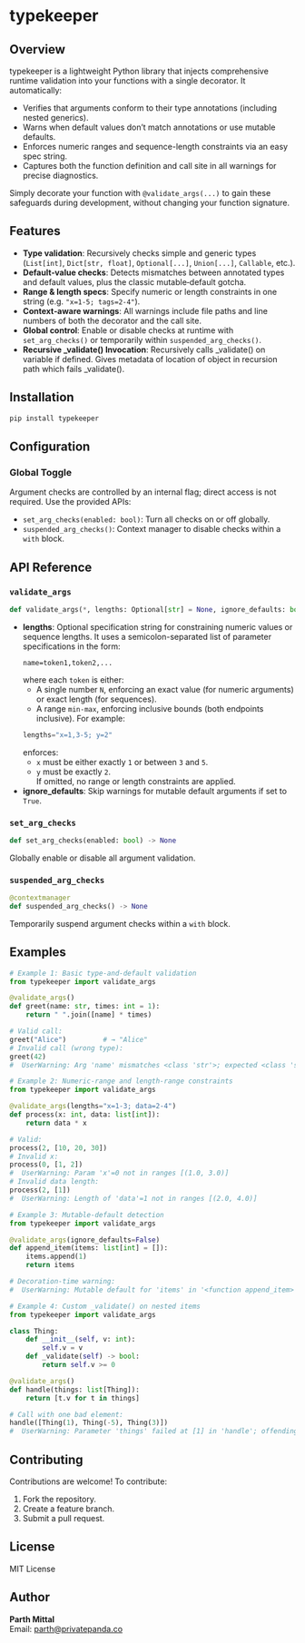 # typekeeper

## Overview
typekeeper is a lightweight Python library that injects comprehensive runtime validation into your functions with a single decorator. It automatically:

- Verifies that arguments conform to their type annotations (including nested generics).  
- Warns when default values don’t match annotations or use mutable defaults.  
- Enforces numeric ranges and sequence-length constraints via an easy spec string.  
- Captures both the function definition and call site in all warnings for precise diagnostics.

Simply decorate your function with `@validate_args(...)` to gain these safeguards during development, without changing your function signature.

## Features
- **Type validation**: Recursively checks simple and generic types (`List[int]`, `Dict[str, float]`, `Optional[...]`, `Union[...]`, `Callable`, etc.).  
- **Default‐value checks**: Detects mismatches between annotated types and default values, plus the classic mutable‐default gotcha.  
- **Range & length specs**: Specify numeric or length constraints in one string (e.g. `"x=1-5; tags=2-4"`).
- **Context‐aware warnings**: All warnings include file paths and line numbers of both the decorator and the call site.  
- **Global control**: Enable or disable checks at runtime with `set_arg_checks()` or temporarily within `suspended_arg_checks()`.
- **Recursive _validate() Invocation**: Recursively calls _validate() on variable if defined. Gives metadata of location of object in recursion path which fails _validate().


## Installation
```bash
pip install typekeeper
```

## Configuration
### Global Toggle
Argument checks are controlled by an internal flag; direct access is not required.  Use the provided APIs:
- `set_arg_checks(enabled: bool)`: Turn all checks on or off globally.  
- `suspended_arg_checks()`: Context manager to disable checks within a `with` block.

## API Reference

### `validate_args`
```python
def validate_args(*, lengths: Optional[str] = None, ignore_defaults: bool = False) -> Callable
```
- **lengths**: Optional specification string for constraining numeric values or sequence lengths. It uses a semicolon-separated list of parameter specifications in the form:
  ```text
  name=token1,token2,...
  ```
  where each `token` is either:
  - A single number `N`, enforcing an exact value (for numeric arguments) or exact length (for sequences).
  - A range `min-max`, enforcing inclusive bounds (both endpoints inclusive).
  For example:
  ```python
  lengths="x=1,3-5; y=2"
  ```
  enforces:
  - `x` must be either exactly `1` or between `3` and `5`.
  - `y` must be exactly `2`.  
  If omitted, no range or length constraints are applied.  
- **ignore_defaults**: Skip warnings for mutable default arguments if set to `True`.

### `set_arg_checks`
```python
def set_arg_checks(enabled: bool) -> None
```
Globally enable or disable all argument validation.

### `suspended_arg_checks`
```python
@contextmanager
def suspended_arg_checks() -> None
```
Temporarily suspend argument checks within a `with` block.


## Examples
```python
# Example 1: Basic type‐and‐default validation
from typekeeper import validate_args

@validate_args()
def greet(name: str, times: int = 1):
    return " ".join([name] * times)

# Valid call:
greet("Alice")         # → "Alice"
# Invalid call (wrong type):
greet(42)              
#  UserWarning: Arg 'name' mismatches <class 'str'>; expected <class 'str'>, got <class 'int'>
```
```python
# Example 2: Numeric‐range and length‐range constraints
from typekeeper import validate_args

@validate_args(lengths="x=1-3; data=2-4")
def process(x: int, data: list[int]):
    return data * x

# Valid:
process(2, [10, 20, 30])   
# Invalid x:
process(0, [1, 2])         
#  UserWarning: Param 'x'=0 not in ranges [(1.0, 3.0)]
# Invalid data length:
process(2, [1])            
#  UserWarning: Length of 'data'=1 not in ranges [(2.0, 4.0)]
```
```python
# Example 3: Mutable‐default detection
from typekeeper import validate_args

@validate_args(ignore_defaults=False)
def append_item(items: list[int] = []):
    items.append(1)
    return items

# Decoration‐time warning:
#  UserWarning: Mutable default for 'items' in '<function append_item>' : []
```
```python
# Example 4: Custom _validate() on nested items
from typekeeper import validate_args

class Thing:
    def __init__(self, v: int):
        self.v = v
    def _validate(self) -> bool:
        return self.v >= 0

@validate_args()
def handle(things: list[Thing]):
    return [t.v for t in things]

# Call with one bad element:
handle([Thing(1), Thing(-5), Thing(3)])
#  UserWarning: Parameter 'things' failed at [1] in 'handle'; offending value: Thing(v=-5)
```


## Contributing
Contributions are welcome! To contribute:
1. Fork the repository.  
2. Create a feature branch.  
3. Submit a pull request.

## License
MIT License

## Author
**Parth Mittal**  
Email: parth@privatepanda.co
